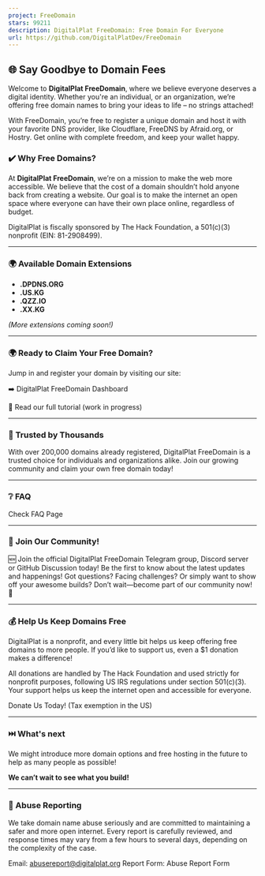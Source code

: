 ```yaml
---
project: FreeDomain
stars: 99211
description: DigitalPlat FreeDomain: Free Domain For Everyone
url: https://github.com/DigitalPlatDev/FreeDomain
---
```


🌐 Say Goodbye to Domain Fees
-----------------------------

Welcome to **DigitalPlat FreeDomain**, where we believe everyone deserves a digital identity. Whether you're an individual, or an organization, we’re offering free domain names to bring your ideas to life – no strings attached!

With FreeDomain, you’re free to register a unique domain and host it with your favorite DNS provider, like Cloudflare, FreeDNS by Afraid.org, or Hostry. Get online with complete freedom, and keep your wallet happy.

### ✔️ Why Free Domains?

At **DigitalPlat FreeDomain**, we’re on a mission to make the web more accessible. We believe that the cost of a domain shouldn’t hold anyone back from creating a website. Our goal is to make the internet an open space where everyone can have their own place online, regardless of budget.

DigitalPlat is fiscally sponsored by The Hack Foundation, a 501(c)(3) nonprofit (EIN: 81-2908499).

* * *

### 🌍 Available Domain Extensions

-   **.DPDNS.ORG**
-   **.US.KG**
-   **.QZZ.IO**
-   **.XX.KG**

_(More extensions coming soon!)_

* * *

### 🌍 Ready to Claim Your Free Domain?

Jump in and register your domain by visiting our site:

➡️ DigitalPlat FreeDomain Dashboard

📝 Read our full tutorial (work in progress)

* * *

### 🌟 Trusted by Thousands

With over 200,000 domains already registered, DigitalPlat FreeDomain is a trusted choice for individuals and organizations alike. Join our growing community and claim your own free domain today!

* * *

### ❔ FAQ

Check FAQ Page

* * *

### 🤝 Join Our Community!

🆕 Join the official DigitalPlat FreeDomain Telegram group, Discord server or GitHub Discussion today! Be the first to know about the latest updates and happenings! Got questions? Facing challenges? Or simply want to show off your awesome builds? Don’t wait—become part of our community now! 🚀

* * *

### 💰 Help Us Keep Domains Free

DigitalPlat is a nonprofit, and every little bit helps us keep offering free domains to more people. If you’d like to support us, even a $1 donation makes a difference!

All donations are handled by The Hack Foundation and used strictly for nonprofit purposes, following US IRS regulations under section 501(c)(3). Your support helps us keep the internet open and accessible for everyone.

Donate Us Today! (Tax exemption in the US)

* * *

### ⏭️ What's next

We might introduce more domain options and free hosting in the future to help as many people as possible!

**We can’t wait to see what you build!**

* * *

### 🚨 Abuse Reporting

We take domain name abuse seriously and are committed to maintaining a safer and more open internet. Every report is carefully reviewed, and response times may vary from a few hours to several days, depending on the complexity of the case.

Email: abusereport@digitalplat.org Report Form: Abuse Report Form
